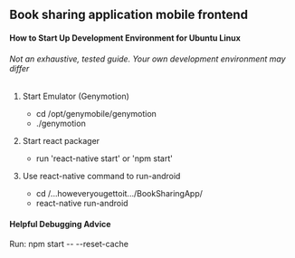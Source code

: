 ## Book sharing application mobile frontend

#### How to Start Up Development Environment for Ubuntu Linux
###### Not an exhaustive, tested guide. Your own development environment may differ

1. Start Emulator (Genymotion)

   * cd /opt/genymobile/genymotion
   * ./genymotion

2. Start react packager

   * run 'react-native start' or 'npm start'

3. Use react-native command to run-android

   * cd /...howeveryougettoit.../BookSharingApp/
   * react-native run-android

#### Helpful Debugging Advice

Run: npm start -- --reset-cache